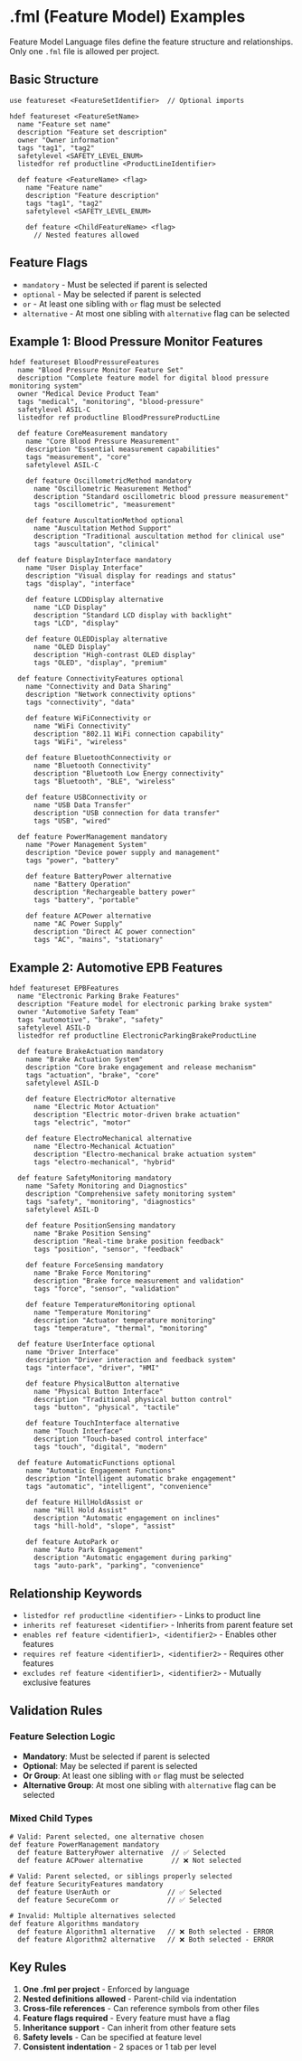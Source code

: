 # .fml (Feature Model) Examples

Feature Model Language files define the feature structure and relationships. Only one `.fml` file is allowed per project.

## Basic Structure

```sylang
use featureset <FeatureSetIdentifier>  // Optional imports

hdef featureset <FeatureSetName>
  name "Feature set name"
  description "Feature set description"
  owner "Owner information"
  tags "tag1", "tag2"
  safetylevel <SAFETY_LEVEL_ENUM>
  listedfor ref productline <ProductLineIdentifier>
  
  def feature <FeatureName> <flag>
    name "Feature name"
    description "Feature description"
    tags "tag1", "tag2"
    safetylevel <SAFETY_LEVEL_ENUM>
    
    def feature <ChildFeatureName> <flag>
      // Nested features allowed
```

## Feature Flags

- `mandatory` - Must be selected if parent is selected
- `optional` - May be selected if parent is selected
- `or` - At least one sibling with `or` flag must be selected
- `alternative` - At most one sibling with `alternative` flag can be selected

## Example 1: Blood Pressure Monitor Features

```sylang
hdef featureset BloodPressureFeatures
  name "Blood Pressure Monitor Feature Set"
  description "Complete feature model for digital blood pressure monitoring system"
  owner "Medical Device Product Team"
  tags "medical", "monitoring", "blood-pressure"
  safetylevel ASIL-C
  listedfor ref productline BloodPressureProductLine

  def feature CoreMeasurement mandatory
    name "Core Blood Pressure Measurement"
    description "Essential measurement capabilities"
    tags "measurement", "core"
    safetylevel ASIL-C
    
    def feature OscillometricMethod mandatory
      name "Oscillometric Measurement Method"
      description "Standard oscillometric blood pressure measurement"
      tags "oscillometric", "measurement"
      
    def feature AuscultationMethod optional
      name "Auscultation Method Support"
      description "Traditional auscultation method for clinical use"
      tags "auscultation", "clinical"

  def feature DisplayInterface mandatory
    name "User Display Interface"
    description "Visual display for readings and status"
    tags "display", "interface"
    
    def feature LCDDisplay alternative
      name "LCD Display"
      description "Standard LCD display with backlight"
      tags "LCD", "display"
      
    def feature OLEDDisplay alternative
      name "OLED Display"
      description "High-contrast OLED display"
      tags "OLED", "display", "premium"

  def feature ConnectivityFeatures optional
    name "Connectivity and Data Sharing"
    description "Network connectivity options"
    tags "connectivity", "data"
    
    def feature WiFiConnectivity or
      name "WiFi Connectivity"
      description "802.11 WiFi connection capability"
      tags "WiFi", "wireless"
      
    def feature BluetoothConnectivity or
      name "Bluetooth Connectivity"
      description "Bluetooth Low Energy connectivity"
      tags "Bluetooth", "BLE", "wireless"
      
    def feature USBConnectivity or
      name "USB Data Transfer"
      description "USB connection for data transfer"
      tags "USB", "wired"

  def feature PowerManagement mandatory
    name "Power Management System"
    description "Device power supply and management"
    tags "power", "battery"
    
    def feature BatteryPower alternative
      name "Battery Operation"
      description "Rechargeable battery power"
      tags "battery", "portable"
      
    def feature ACPower alternative
      name "AC Power Supply"
      description "Direct AC power connection"
      tags "AC", "mains", "stationary"
```

## Example 2: Automotive EPB Features

```sylang
hdef featureset EPBFeatures
  name "Electronic Parking Brake Features"
  description "Feature model for electronic parking brake system"
  owner "Automotive Safety Team"
  tags "automotive", "brake", "safety"
  safetylevel ASIL-D
  listedfor ref productline ElectronicParkingBrakeProductLine

  def feature BrakeActuation mandatory
    name "Brake Actuation System"
    description "Core brake engagement and release mechanism"
    tags "actuation", "brake", "core"
    safetylevel ASIL-D
    
    def feature ElectricMotor alternative
      name "Electric Motor Actuation"
      description "Electric motor-driven brake actuation"
      tags "electric", "motor"
      
    def feature ElectroMechanical alternative
      name "Electro-Mechanical Actuation"
      description "Electro-mechanical brake actuation system"
      tags "electro-mechanical", "hybrid"

  def feature SafetyMonitoring mandatory
    name "Safety Monitoring and Diagnostics"
    description "Comprehensive safety monitoring system"
    tags "safety", "monitoring", "diagnostics"
    safetylevel ASIL-D
    
    def feature PositionSensing mandatory
      name "Brake Position Sensing"
      description "Real-time brake position feedback"
      tags "position", "sensor", "feedback"
      
    def feature ForceSensing mandatory
      name "Brake Force Monitoring"
      description "Brake force measurement and validation"
      tags "force", "sensor", "validation"
      
    def feature TemperatureMonitoring optional
      name "Temperature Monitoring"
      description "Actuator temperature monitoring"
      tags "temperature", "thermal", "monitoring"

  def feature UserInterface optional
    name "Driver Interface"
    description "Driver interaction and feedback system"
    tags "interface", "driver", "HMI"
    
    def feature PhysicalButton alternative
      name "Physical Button Interface"
      description "Traditional physical button control"
      tags "button", "physical", "tactile"
      
    def feature TouchInterface alternative
      name "Touch Interface"
      description "Touch-based control interface"
      tags "touch", "digital", "modern"

  def feature AutomaticFunctions optional
    name "Automatic Engagement Functions"
    description "Intelligent automatic brake engagement"
    tags "automatic", "intelligent", "convenience"
    
    def feature HillHoldAssist or
      name "Hill Hold Assist"
      description "Automatic engagement on inclines"
      tags "hill-hold", "slope", "assist"
      
    def feature AutoPark or
      name "Auto Park Engagement"
      description "Automatic engagement during parking"
      tags "auto-park", "parking", "convenience"
```

## Relationship Keywords

- `listedfor ref productline <identifier>` - Links to product line
- `inherits ref featureset <identifier>` - Inherits from parent feature set
- `enables ref feature <identifier1>, <identifier2>` - Enables other features
- `requires ref feature <identifier1>, <identifier2>` - Requires other features
- `excludes ref feature <identifier1>, <identifier2>` - Mutually exclusive features

## Validation Rules

### Feature Selection Logic
- **Mandatory**: Must be selected if parent is selected
- **Optional**: May be selected if parent is selected  
- **Or Group**: At least one sibling with `or` flag must be selected
- **Alternative Group**: At most one sibling with `alternative` flag can be selected

### Mixed Child Types
```sylang
# Valid: Parent selected, one alternative chosen
def feature PowerManagement mandatory
  def feature BatteryPower alternative  // ✅ Selected
  def feature ACPower alternative       // ❌ Not selected

# Valid: Parent selected, or siblings properly selected
def feature SecurityFeatures mandatory
  def feature UserAuth or              // ✅ Selected
  def feature SecureComm or            // ✅ Selected

# Invalid: Multiple alternatives selected
def feature Algorithms mandatory
  def feature Algorithm1 alternative   // ❌ Both selected - ERROR
  def feature Algorithm2 alternative   // ❌ Both selected - ERROR
```

## Key Rules

1. **One .fml per project** - Enforced by language
2. **Nested definitions allowed** - Parent-child via indentation
3. **Cross-file references** - Can reference symbols from other files
4. **Feature flags required** - Every feature must have a flag
5. **Inheritance support** - Can inherit from other feature sets
6. **Safety levels** - Can be specified at feature level
7. **Consistent indentation** - 2 spaces or 1 tab per level
